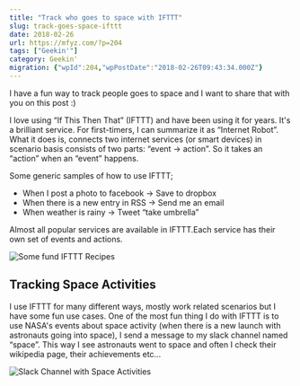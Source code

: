 ```yaml
---
title: "Track who goes to space with IFTTT"
slug: track-goes-space-ifttt
date: 2018-02-26
url: https://mfyz.com/?p=204
tags: ["Geekin'"]
category: Geekin'
migration: {"wpId":204,"wpPostDate":"2018-02-26T09:43:34.000Z"}
---
```


I have a fun way to track people goes to space and I want to share that with you on this post :)

I love using “If This Then That” (IFTTT) and have been using it for years. It's a brilliant service. For first-timers, I can summarize it as “Internet Robot”. What it does is, connects two internet services (or smart devices) in scenario basis consists of two parts: “event → action”. So it takes an “action” when an “event” happens.

Some generic samples of how to use IFTTT;

*   When I post a photo to facebook → Save to dropbox
*   When there is a new entry in RSS → Send me an email
*   When weather is rainy → Tweet “take umbrella”

Almost all popular services are available in IFTTT.Each service has their own set of events and actions.

![Some fund IFTTT Recipes](/images/archive/en/2020/05/Screen-Shot-2018-02-16-at-11.36.39-AM_ziyo4a.png)

## Tracking Space Activities

I use IFTTT for many different ways, mostly work related scenarios but I have some fun use cases. One of the most fun thing I do with IFTTT is to use NASA's events about space activity (when there is a new launch with astronauts going into space), I send a message to my slack channel named “space”. This way I see astronauts went to space and often I check their wikipedia page, their achievements etc...

![Slack Channel with Space Activities](/images/archive/en/2020/05/Screen-Shot-2018-02-15-at-1.53.12-PM_zs7hl5.png)